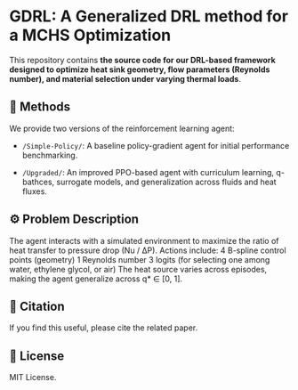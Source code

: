 # GDRL: A Generalized DRL method for a MCHS Optimization

This repository contains **the source code for our DRL-based framework designed to optimize heat sink geometry, flow parameters (Reynolds number), and material selection under varying thermal loads**.

## 🧠 Methods
We provide two versions of the reinforcement learning agent:

- `/Simple-Policy/`: A baseline policy-gradient agent for initial performance benchmarking.

- `/Upgraded/`: An improved PPO-based agent with curriculum learning, q-bathces, surrogate models, and generalization across fluids and heat fluxes.

## ⚙️ Problem Description
The agent interacts with a simulated environment to maximize the ratio of heat transfer to pressure drop (Nu / ΔP). Actions include:
4 B-spline control points (geometry)
1 Reynolds number
3 logits (for selecting one among water, ethylene glycol, or air)
The heat source varies across episodes, making the agent generalize across q* ∈ [0, 1].

## 📜 Citation
If you find this useful, please cite the related paper.

## 📎 License
MIT License.
